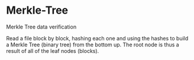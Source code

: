 # Merkle-Tree
Merkle Tree data verification

Read a file block by block, hashing each one and using the hashes to build a Merkle Tree (binary tree) from the bottom up. The root node is thus a result of all of the leaf nodes (blocks).
